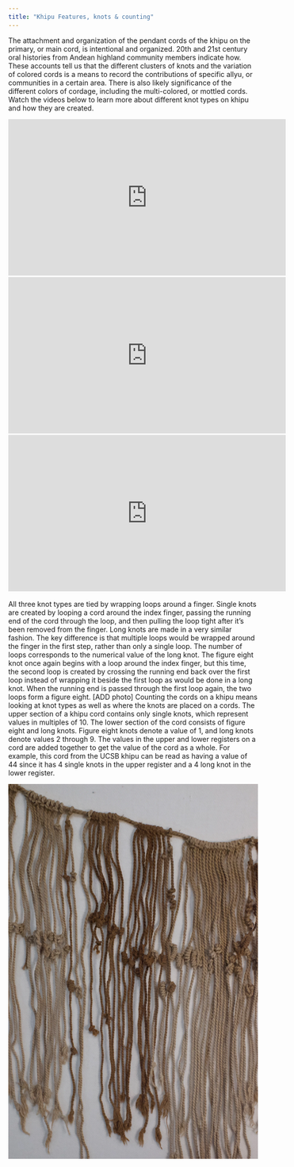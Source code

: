 ```yaml
---
title: "Khipu Features, knots & counting"
---
```


The attachment and organization of the pendant cords of the khipu on the primary, or main cord, is intentional and organized. 20th and 21st century oral histories from Andean highland community members indicate how. These accounts tell us that the different clusters of knots and the variation of colored cords is a means to record the contributions of specific allyu, or communities in a certain area. There is also likely significance of the different colors of cordage, including the multi-colored, or mottled cords. Watch the videos below to learn more about different knot types on khipu and how they are created.

<iframe width="560" height="315" src="https://www.youtube.com/embed/unkVyxbuYKw?si=Trz1SsV2fQaL1tFA" title="YouTube video player" frameborder="0" allowfullscreen></iframe>

<iframe width="560" height="315" src="https://www.youtube.com/embed/dkpAY-wmjoc" title="YouTube video player" frameborder="0" allowfullscreen></iframe>

<iframe width="560" height="315" src="https://www.youtube.com/embed/enDhXD60Omo" title="YouTube video player" frameborder="0" allowfullscreen></iframe>

All three knot types are tied by wrapping loops around a finger. Single knots are created by looping a cord around the index finger, passing the running end of the cord through the loop, and then pulling the loop tight after it’s been removed from the finger. Long knots are made in a very similar fashion. The key difference is that multiple loops would be wrapped around the finger in the first step, rather than only a single loop. The number of loops corresponds to the numerical value of the long knot. The figure eight knot once again begins with a loop around the index finger, but this time, the second loop is created by crossing the running end back over the first loop instead of wrapping it beside the first loop as would be done in a long knot. When the running end is passed through the first loop again, the two loops form a figure eight. [ADD photo] Counting the cords on a khipu means looking at knot types as well as where the knots are placed on a cords. The upper section of a khipu cord contains only single knots, which represent values in multiples of 10. The lower section of the cord consists of figure eight and long knots. Figure eight knots denote a value of 1, and long knots denote values 2 through 9. The values in the upper and lower registers on a cord are added together to get the value of the cord as a whole. For example, this cord from the UCSB khipu can be read as having a value of 44 since it has 4 single knots in the upper register and a 4 long knot in the lower register.

![Khipu close up](/components/images/objects/07.webp)
